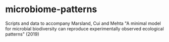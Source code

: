 # microbiome-patterns
Scripts and data to accompany Marsland, Cui and Mehta "A minimal model for microbial biodiversity can reproduce experimentally observed ecological patterns" (2019)
